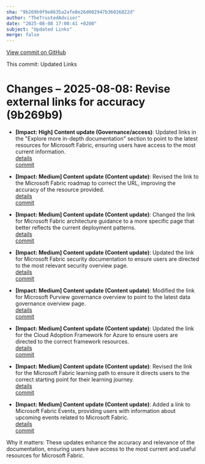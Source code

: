 ```yaml
---
sha: "9b269b9f9e8635a2afe0e26d002947b36026822d"
author: "TheTrustedAdvisor"
date: "2025-08-08 17:00:41 +0200"
subject: "Updated Links"
merge: false
---
```


[View commit on GitHub](https://github.com/TheTrustedAdvisor/FabricAdoptionFramework/commit/9b269b9f9e8635a2afe0e26d002947b36026822d)

This commit: Updated Links

# Changes – 2025-08-08: Revise external links for accuracy (9b269b9)

- **[Impact: High] Content update (Governance/access)**: Updated links in the "Explore more in-depth documentation" section to point to the latest resources for Microsoft Fabric, ensuring users have access to the most current information.  
   [details](/docs/about/changes/2025-08-08-updated-links)  
   [commit](https://github.com/TheTrustedAdvisor/FabricAdoptionFramework/commit/9b269b9f9e8635a2afe0e26d002947b36026822d)

- **[Impact: Medium] Content update (Content update)**: Revised the link to the Microsoft Fabric roadmap to correct the URL, improving the accuracy of the resource provided.  
   [details](/docs/about/changes/2025-08-08-updated-links)  
   [commit](https://github.com/TheTrustedAdvisor/FabricAdoptionFramework/commit/9b269b9f9e8635a2afe0e26d002947b36026822d)

- **[Impact: Medium] Content update (Content update)**: Changed the link for Microsoft Fabric architecture guidance to a more specific page that better reflects the current deployment patterns.  
   [details](/docs/about/changes/2025-08-08-updated-links)  
   [commit](https://github.com/TheTrustedAdvisor/FabricAdoptionFramework/commit/9b269b9f9e8635a2afe0e26d002947b36026822d)

- **[Impact: Medium] Content update (Content update)**: Updated the link for Microsoft Fabric security documentation to ensure users are directed to the most relevant security overview page.  
   [details](/docs/about/changes/2025-08-08-updated-links)  
   [commit](https://github.com/TheTrustedAdvisor/FabricAdoptionFramework/commit/9b269b9f9e8635a2afe0e26d002947b36026822d)

- **[Impact: Medium] Content update (Content update)**: Modified the link for Microsoft Purview governance overview to point to the latest data governance overview page.  
   [details](/docs/about/changes/2025-08-08-updated-links)  
   [commit](https://github.com/TheTrustedAdvisor/FabricAdoptionFramework/commit/9b269b9f9e8635a2afe0e26d002947b36026822d)

- **[Impact: Medium] Content update (Content update)**: Updated the link for the Cloud Adoption Framework for Azure to ensure users are directed to the correct framework resources.  
   [details](/docs/about/changes/2025-08-08-updated-links)  
   [commit](https://github.com/TheTrustedAdvisor/FabricAdoptionFramework/commit/9b269b9f9e8635a2afe0e26d002947b36026822d)

- **[Impact: Medium] Content update (Content update)**: Revised the link for the Microsoft Fabric learning path to ensure it directs users to the correct starting point for their learning journey.  
   [details](/docs/about/changes/2025-08-08-updated-links)  
   [commit](https://github.com/TheTrustedAdvisor/FabricAdoptionFramework/commit/9b269b9f9e8635a2afe0e26d002947b36026822d)

- **[Impact: Medium] Content update (Content update)**: Added a link to Microsoft Fabric Events, providing users with information about upcoming events related to Microsoft Fabric.  
   [details](/docs/about/changes/2025-08-08-updated-links)  
   [commit](https://github.com/TheTrustedAdvisor/FabricAdoptionFramework/commit/9b269b9f9e8635a2afe0e26d002947b36026822d)

Why it matters: These updates enhance the accuracy and relevance of the documentation, ensuring users have access to the most current and useful resources for Microsoft Fabric.
